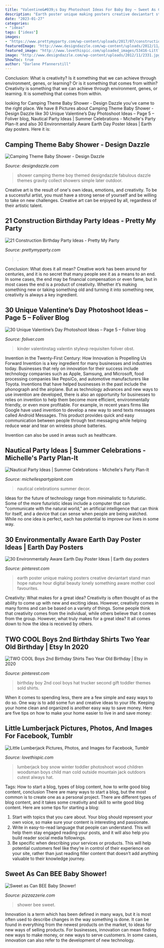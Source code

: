 ```yaml
---
title: "Valentine&#039;s Day Photoshoot Ideas For Baby Boy ~ Sweet As Can Bee Baby Shower!"
description: "Earth poster unique making posters creative deviantart stand man hope nature hour digital beauty lonely something aware mother cool favourites"
date: "2023-01-27"
categories:
- "ideas"
tags: ["ideas"]
images:
- "https://www.prettymyparty.com/wp-content/uploads/2017/07/construction-party-ideas-dessert-table.jpg"
featuredImage: "http://www.designdazzle.com/wp-content/uploads/2012/11/2331.jpg"
featured_image: "http://www.lovethispic.com/uploaded_images/53416-Little-Lumberjack.png"
image: "http://www.designdazzle.com/wp-content/uploads/2012/11/2331.jpg"
ShowToc: true
author: "Darlene Pfannerstill"
---
```



Conclusion: What is creativity? Is it something that we can achieve through environment, genes, or learning? Or is it something that comes from within?
Creativity is something that we can achieve through environment, genes, or learning. It is something that comes from within.

	

		
looking for Camping Theme Baby Shower - Design Dazzle you've came to the right place. We have 8 Pictures about Camping Theme Baby Shower - Design Dazzle like 30 Unique Valentine’s Day Photoshoot Ideas – Page 5 – Foliver blog, Nautical Party Ideas | Summer Celebrations - Michelle&#039;s Party Plan-It and also 30 Environmentally Aware Earth Day Poster Ideas | Earth day posters. Here it is:
		
    
## Camping Theme Baby Shower - Design Dazzle

<img loading=lazy src="http://www.designdazzle.com/wp-content/uploads/2012/11/2331.jpg" onerror="this.onerror=null;this.src='https://tse3.mm.bing.net/th?id=OIP.Jup--osfISxodHtAbNVfiwAAAA&amp;pid=15.1';" alt="Camping Theme Baby Shower - Design Dazzle">

_Source: designdazzle.com_

>shower camping theme boy themed designdazzle fabulous dazzle themes gravity collect showers simple later outdoor. 

	

Creative art is the result of one's own ideas, emotions, and creativity. To be a successful artist, you must have a strong sense of yourself and be willing to take on new challenges. Creative art can be enjoyed by all, regardless of their artistic talent.

    
## 21 Construction Birthday Party Ideas - Pretty My Party

<img loading=lazy src="https://www.prettymyparty.com/wp-content/uploads/2017/07/construction-party-ideas-dessert-table.jpg" onerror="this.onerror=null;this.src='https://tse4.mm.bing.net/th?id=OIP.FNiygM3jkBkMzPpRjGd0IgHaJ4&amp;pid=15.1';" alt="21 Construction Birthday Party Ideas - Pretty My Party">

_Source: prettymyparty.com_

>. 

	

Conclusion: What does it all mean?
Creative work has been around for centuries, and it is no secret that many people see it as a means to an end. In some cases, the end may be financial compensation or even fame, but in most cases the end is a product of creativity. Whether it’s making something new or taking something old and turning it into something new, creativity is always a key ingredient.

    
## 30 Unique Valentine’s Day Photoshoot Ideas – Page 5 – Foliver Blog

<img loading=lazy src="http://www.foliver.com/wp-content/uploads/2020/01/5-Valentines-Day-Photoshoot.jpg" onerror="this.onerror=null;this.src='https://tse1.mm.bing.net/th?id=OIP.13oONIo_3oCgwJvUUt0Y4gHaIV&amp;pid=15.1';" alt="30 Unique Valentine’s Day Photoshoot Ideas – Page 5 – Foliver blog">

_Source: foliver.com_

>kinder valentinstag valentin stylevp requisiten foliver obst. 

	

Invention in the Twenty-First Century: How Innovation is Propelling Us Forward
Invention is a key ingredient for many businesses and industries today. Businesses that rely on innovation for their success include technology companies such as Apple, Samsung, and Microsoft, food processing companies like PepsiCo, and automotive manufacturers like Toyota. Inventions that have helped businesses in the past include the phonograph and the airplane.
But as technology advances and new ways to use invention are developed, there is also an opportunity for businesses to relies on invention to help them become more efficient, environmentally friendly, or even more profitable. For example, in recent years firms like Google have used invention to develop a new way to send texts messages called Android Messages. This product provides quick and easy communication between people through text messaging while helping reduce wear and tear on wireless phone batteries.

Invention can also be used in areas such as healthcare.

    
## Nautical Party Ideas | Summer Celebrations - Michelle&#039;s Party Plan-It

<img loading=lazy src="https://i0.wp.com/michellespartyplanit.com/wp-content/uploads/2015/07/nautical-decor.jpg?fit=533%2C800&amp;ssl=1" onerror="this.onerror=null;this.src='https://tse4.mm.bing.net/th?id=OIP.1mbhlWEgrCrJG1NMGCu5IQHaLH&amp;pid=15.1';" alt="Nautical Party Ideas | Summer Celebrations - Michelle&#039;s Party Plan-It">

_Source: michellespartyplanit.com_

>nautical celebrations summer decor. 

	

Ideas for the future of technology range from minimalistic to futuristic. Some of the more futuristic ideas include a computer that can "communicate with the natural world," an artificial intelligence that can think for itself, and a device that can sense when people are being watched. While no one idea is perfect, each has potential to improve our lives in some way.

    
## 30 Environmentally Aware Earth Day Poster Ideas | Earth Day Posters

<img loading=lazy src="https://i.pinimg.com/originals/bd/2f/52/bd2f52f71c04fc29e32a6a0c37af5520.jpg" onerror="this.onerror=null;this.src='https://tse2.mm.bing.net/th?id=OIP.9D-4WHi1nPTOpYocuanWOQHaLc&amp;pid=15.1';" alt="30 Environmentally Aware Earth Day Poster Ideas | Earth day posters">

_Source: pinterest.com_

>earth poster unique making posters creative deviantart stand man hope nature hour digital beauty lonely something aware mother cool favourites. 

	

Creativity: What makes for a great idea?
Creativity is often thought of as the ability to come up with new and exciting ideas. However, creativity comes in many forms and can be based on a variety of things. Some people think that creativity comes from the individual, while others believe that it comes from the group. However, what truly makes for a great idea? It all comes down to how the idea is received by others.

    
## TWO COOL Boys 2nd Birthday Shirts Two Year Old Birthday | Etsy In 2020

<img loading=lazy src="https://i.pinimg.com/originals/0e/cf/05/0ecf05afee792951d3b11d5b7dbecf76.jpg" onerror="this.onerror=null;this.src='https://tse4.mm.bing.net/th?id=OIP.a1BhacRbFKp4i99rqIEl_AHaLG&amp;pid=15.1';" alt="TWO COOL Boys 2nd Birthday Shirts Two Year Old Birthday | Etsy in 2020">

_Source: pinterest.com_

>birthday boy 2nd cool boys hat trucker second gift toddler themes sold shirts. 

	

When it comes to spending less, there are a few simple and easy ways to do so. One way is to add some fun and creative ideas to your life. Keeping your home clean and organized is another easy way to save money. Here are five tips on how to make your home easier to live in and save money: 

    
## Little Lumberjack Pictures, Photos, And Images For Facebook, Tumblr

<img loading=lazy src="http://www.lovethispic.com/uploaded_images/53416-Little-Lumberjack.png" onerror="this.onerror=null;this.src='https://tse2.mm.bing.net/th?id=OIP.QvS-mIyLqHZeAoqmRjz8uwHaJ-&amp;pid=15.1';" alt="Little Lumberjack Pictures, Photos, and Images for Facebook, Tumblr">

_Source: lovethispic.com_

>lumberjack boy snow winter toddler photoshoot wood children woodsman boys child man cold outside mountain jack outdoors cutest always hat. 

	

Tags: How to start a blog, types of blog content, how to write good blog content, conclusion
There are many ways to start a blog, but the most common is to create one as a personal project. There are different types of blog content, and it takes some creativity and skill to write good blog content. Here are some tips for starting a blog:
1. Start with topics that you care about. Your blog should represent your own voice, so make sure your content is interesting and passionate.
2. Write in easy-to-read language that people can understand. This will help them stay engaged reading your posts, and it will also help you build reader social media followings.
3. Be specific when describing your services or products. This will help potential customers feel like they’re in control of their experience on your site, rather than just reading filler content that doesn’t add anything valuable to their knowledge journey. 

    
## Sweet As Can BEE Baby Shower!

<img loading=lazy src="https://pizzazzerie.com/wp-content/uploads/2014/08/Shower5.jpg" onerror="this.onerror=null;this.src='https://tse1.mm.bing.net/th?id=OIP.3-d0AB6HymZ50JxvihqnZQHaKe&amp;pid=15.1';" alt="Sweet as Can BEE Baby Shower!">

_Source: pizzazzerie.com_

>shower bee sweet. 

	

Innovation is a term which has been defined in many ways, but it is most often used to describe changes in the way something is done. It can be found in everything from the newest products on the market, to ideas for new ways of selling products. For businesses, innovation can mean finding new ways to make money, or new ways to serve customers. In some cases, innovation can also refer to the development of new technology.

